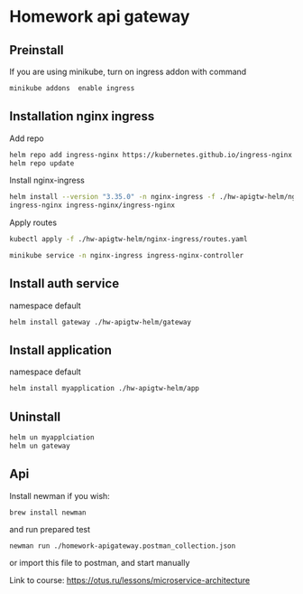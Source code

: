 # Homework api gateway

## Preinstall
If you are using minikube, turn on ingress addon with command
```bash
minikube addons  enable ingress
```

## Installation nginx ingress
Add repo
```bash
helm repo add ingress-nginx https://kubernetes.github.io/ingress-nginx
helm repo update
```
Install nginx-ingress
```bash
helm install --version "3.35.0" -n nginx-ingress -f ./hw-apigtw-helm/nginx-ingress/nginx.yaml \
ingress-nginx ingress-nginx/ingress-nginx
```

Apply routes
```bash
kubectl apply -f ./hw-apigtw-helm/nginx-ingress/routes.yaml

minikube service -n nginx-ingress ingress-nginx-controller
```

## Install auth service

namespace default
```bash
helm install gateway ./hw-apigtw-helm/gateway
```

## Install application

namespace default
```bash
helm install myapplication ./hw-apigtw-helm/app
```

## Uninstall

```bash
helm un myapplciation
helm un gateway
```


## Api
Install newman if you wish:
```
brew install newman
```
and run prepared test
```
newman run ./homework-apigateway.postman_collection.json
```
or import this file to postman, and start manually

Link to course: https://otus.ru/lessons/microservice-architecture